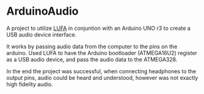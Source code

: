 # ArduinoAudio
A project to utilize [LUFA](http://www.fourwalledcubicle.com/LUFA.php) in conjuntion with an Arduino UNO r3 to create a USB audio device interface. 

It works by passing audio data from the computer to the pins on the arduino. Used LUFA to have the Arduino bootloader (ATMEGA16U2) register as a USB audio device, and pass the audio data to the ATMEGA328.

In the end the project was successful, when connecting headphones to the output pins, audio could be heard and understood, however was not exactly high fidelity audio.
